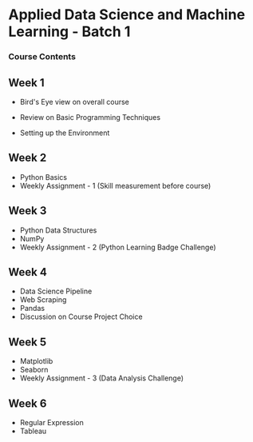 # Applied Data Science and Machine Learning - Batch 1

### Course Contents

## Week 1

- Bird's Eye view on overall course
- Review on Basic Programming Techniques

- Setting up the Environment

## Week 2

- Python Basics
- Weekly Assignment - 1 (Skill measurement before course)

## Week 3

- Python Data Structures
- NumPy 
- Weekly Assignment - 2 (Python Learning Badge Challenge)

## Week 4

- Data Science Pipeline
- Web Scraping
- Pandas
- Discussion on Course Project Choice

## Week 5

- Matplotlib
- Seaborn
- Weekly Assignment - 3 (Data Analysis Challenge)

## Week 6

- Regular Expression
- Tableau